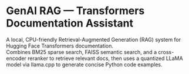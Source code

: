 # GenAI RAG — Transformers Documentation Assistant

A local, CPU-friendly Retrieval-Augmented Generation (RAG) system for Hugging Face Transformers documentation.
<br> Combines BM25 sparse search, FAISS semantic search, and a cross-encoder reranker to retrieve relevant docs, then uses a quantized LLaMA model via llama.cpp to generate concise Python code examples.
